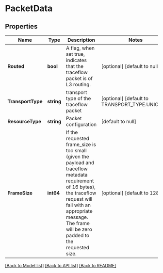 # PacketData

## Properties
Name | Type | Description | Notes
------------ | ------------- | ------------- | -------------
**Routed** | **bool** | A flag, when set true, indicates that the traceflow packet is of L3 routing. | [optional] [default to null]
**TransportType** | **string** | transport type of the traceflow packet | [optional] [default to TRANSPORT_TYPE.UNICAST]
**ResourceType** | **string** | Packet configuration | [default to null]
**FrameSize** | **int64** | If the requested frame_size is too small (given the payload and traceflow metadata requirement of 16 bytes), the traceflow request will fail with an appropriate message.  The frame will be zero padded to the requested size. | [optional] [default to 128]

[[Back to Model list]](../README.md#documentation-for-models) [[Back to API list]](../README.md#documentation-for-api-endpoints) [[Back to README]](../README.md)


